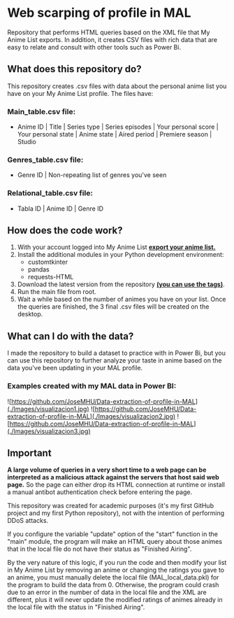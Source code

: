 # Web scarping of profile in MAL
Repository that performs HTML queries based on the XML file that My Anime List exports. In addition, it creates CSV files with rich data that are easy to relate and consult with other tools such as Power Bi.


## What does this repository do?
This repository creates .csv files with data about the personal anime list you have on your My Anime List profile.
The files have:
### Main_table.csv file:
* Anime ID | Title | Series type | Series episodes | Your personal score  | Your personal state | Anime state | Aired period | Premiere season | Studio
### Genres_table.csv file:
* Genre ID | Non-repeating list of genres you've seen
### Relational_table.csv file:
* Tabla ID | Anime ID | Genre ID


## How does the code work?
1. With your account logged into My Anime List **[export your anime list.](https://myanimelist.net/panel.php?go=export)**
2. Install the additional modules in your Python development environment:
   * customtkinter
   * pandas
   * requests-HTML
3. Download the latest version from the repository **[(you can use the tags)](https://github.com/JoseMHU/Data-extraction-of-profile-in-MAL/tags)**.
4. Run the main file from root.
5. Wait a while based on the number of animes you have on your list. Once the queries are finished, the 3 final .csv files will be created on the desktop.


## What can I do with the data?
I made the repository to build a dataset to practice with in Power Bi, but you can use this repository to further analyze your taste in anime based on the data you've been updating in your MAL profile.


### Examples created with my MAL data in Power BI:
![https://github.com/JoseMHU/Data-extraction-of-profile-in-MAL](./Images/visualizacion1.jpg)
![https://github.com/JoseMHU/Data-extraction-of-profile-in-MAL](./Images/visualizacion2.jpg)
![https://github.com/JoseMHU/Data-extraction-of-profile-in-MAL](./Images/visualizacion3.jpg)

## Important
**A large volume of queries in a very short time to a web page can be interpreted as a malicious attack against the servers that host said web page.** So the page can either drop its HTML connection at runtime or install a manual antibot authentication check before entering the page.

This repository was created for academic purposes (it's my first GitHub project and my first Python repository), not with the intention of performing DDoS attacks.

If you configure the variable "update" option of the "start" function in the "main" module, the program will make an HTML query about those animes that in the local file do not have their status as "Finished Airing".

By the very nature of this logic, if you run the code and then modify your list in My Anime List by removing an anime or changing the ratings you gave to an anime, you must manually delete the local file (MAL_local_data.pkl) for the program to build the data from 0. Otherwise, the program could crash due to an error in the number of data in the local file and the XML are different, plus it will never update the modified ratings of animes already in the local file with the status in "Finished Airing".
